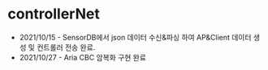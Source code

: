 # controllerNet
- 2021/10/15 - SensorDB에서 json 데이터 수신&파싱 하여 AP&Client 데이터 생성 및 컨트롤러 전송 완료.
- 2021/10/27 - Aria CBC 암복화 구현 완료
